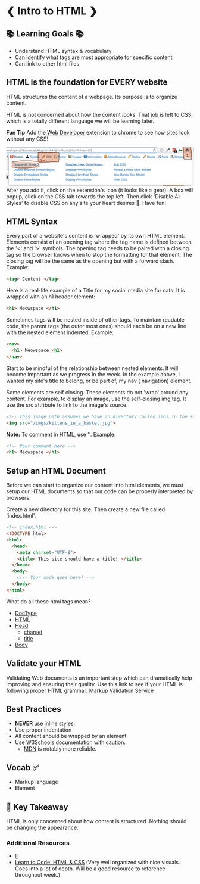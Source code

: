 # ❮ Intro to HTML ❯


## 📚 Learning Goals 📚
- Understand HTML syntax & vocabulary
- Can identify what tags are most appropriate for specific content
- Can link to other html files



## HTML is the foundation for EVERY website
HTML structures the content of a webpage. Its purpose is to organize content.

HTML is not concerned about how the content *looks*. That job is left to CSS, which is a totally different language we will be learning later.

**Fun Tip** Add the [Web Developer](https://chrome.google.com/webstore/detail/web-developer/bfbameneiokkgbdmiekhjnmfkcnldhhm?hl=en-US) extension to chrome to see how sites look without any CSS!

![Web Developer Chrome Extension](imgs/web_developer.png)
After you add it, click on the extension's icon (it looks like a gear). A box will popup, click on the CSS tab towards the top left. Then click 'Disable All Styles' to disable CSS on any site your heart desires 💛. Have fun!


## HTML Syntax

Every part of a website's content is 'wrapped' by its own HTML element. Elements consist of an opening tag where the tag name is defined between the '<' and '>' symbols. The opening tag needs to be paired with a closing tag so the browser knows when to stop the formatting for that element. The closing tag will be the same as the opening but with a forward slash. Example:

```html
<tag> Content </tag>
```
Here is a real-life example of a Title for my social media site for cats. It is wrapped with an h1 header element:
```html
<h1> Meowspace </h1>
```

Sometimes tags will be nested inside of other tags. To maintain readable code, the parent tags (the outer most ones) should each be on a new line with the nested element indented. Example:

```html
<nav>
  <h1> Meowspace <h1>
</nav>
```
Start to be mindful of the relationship between nested elements. It will become important as we progress in the week. In the example above, I wanted my site's title to belong, or be part of, my nav ( navigation) element.

Some elements are self closing. These elements do not 'wrap' around any content. For example, to display an image, use the self-closing img tag. It use the src attribute to link to the image's source.
```html
<!-- This image path assumes we have an directory called imgs in the same directory that holds a jpg image called 'kittens_in_a_basket' -->
<img src="/imgs/kittens_in_a_basket.jpg">
```

**Note:** To comment in HTML, use '<!-- -->'. Example:  
```html
<!-- Your comment here -->
<h1> Meowspace </h1>
```
## Setup an HTML Document

Before we can start to organize our content into html elements, we must setup our HTML documents so that our code can be properly interpreted by browsers.

Create a new directory for this site. Then create a new file called 'index.html'.


```html
<!-- index.html -->
<!DOCTYPE html>
<html>
  <head>
    <meta charset="UTF-8">
    <title> This site should have a title! </title>
  </head>
  <body>
    <!-- Your code goes here! -->
  </body>
</html>
```
What do all these html tags mean?

- [DocType](http://stackoverflow.com/questions/414891/what-is-doctype)
- [HTML](http://stackoverflow.com/questions/3270615/why-we-use-html-tag-although-my-website-runs-perfect-without-html-tag)
- [Head](https://developer.mozilla.org/en-US/docs/Web/HTML/Element/head)
  - [charset](http://stackoverflow.com/questions/2241348/what-is-unicode-utf-8-utf-16)
  - [title]()
- [Body](http://htmldog.com/references/html/tags/body/)


## Validate your HTML
Validating Web documents is an important step which can dramatically help improving and ensuring their quality. Use this link to see if your HTML is following proper HTML grammar: [Markup Validation Service](https://validator.w3.org/nu/#textarea)

## Best Practices

- **NEVER** use [inline styles](http://stackoverflow.com/questions/2612483/whats-so-bad-about-in-line-css).
- Use proper indentation
- All content should be wrapped by an element
- Use [W3Schools](http://www.w3schools.com/) documentation with caution.
  - [MDN](https://developer.mozilla.org/en-US/) is notably more reliable.

## Vocab ✅
- Markup language
- Element


## 🔑 Key Takeaway
HTML is only concerned about how content is structured. Nothing should be changing the appearance.

### Additional Resources

- []
- [Learn to Code: HTML & CSS](http://learn.shayhowe.com/html-css/building-your-first-web-page/) (Very well organized with nice visuals. Goes into a lot of depth. Will be a good resource to reference throughout week.)
